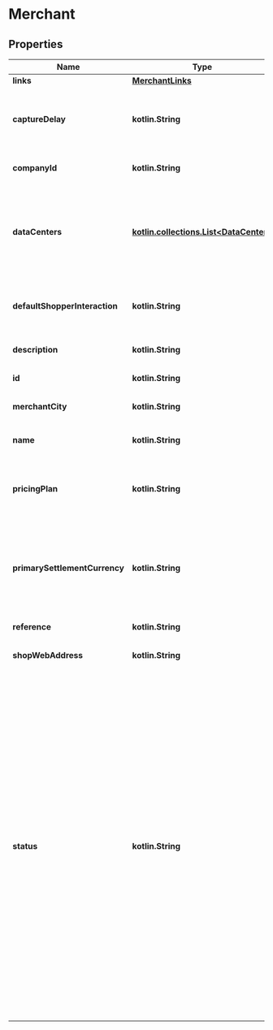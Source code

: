 
# Merchant

## Properties
Name | Type | Description | Notes
------------ | ------------- | ------------- | -------------
**links** | [**MerchantLinks**](MerchantLinks.md) |  |  [optional]
**captureDelay** | **kotlin.String** | The [capture delay](https://docs.adyen.com/online-payments/capture#capture-delay) set for the merchant account.  Possible values: * **Immediate** * **Manual** * Number of days from **1** to **29** |  [optional]
**companyId** | **kotlin.String** | The unique identifier of the company account this merchant belongs to |  [optional]
**dataCenters** | [**kotlin.collections.List&lt;DataCenter&gt;**](DataCenter.md) | List of available data centers.  Adyen has several data centers around the world.In the URL that you use for making API requests, we recommend you use the live URL prefix from the data center closest to your shoppers. |  [optional]
**defaultShopperInteraction** | **kotlin.String** | The default [&#x60;shopperInteraction&#x60;](https://docs.adyen.com/api-explorer/#/CheckoutService/v68/post/payments__reqParam_shopperInteraction) value used when processing payments through this merchant account. |  [optional]
**description** | **kotlin.String** | Your description for the merchant account, maximum 300 characters |  [optional]
**id** | **kotlin.String** | The unique identifier of the merchant account. |  [optional]
**merchantCity** | **kotlin.String** | The city where the legal entity of this merchant account is registered. |  [optional]
**name** | **kotlin.String** | The name of the legal entity associated with the merchant account. |  [optional]
**pricingPlan** | **kotlin.String** | Only applies to merchant accounts managed by Adyen&#39;s partners. The name of the pricing plan assigned to the merchant account. |  [optional]
**primarySettlementCurrency** | **kotlin.String** | The currency of the country where the legal entity of this merchant account is registered. Format: [ISO currency code](https://docs.adyen.com/development-resources/currency-codes). For example, a legal entity based in the United States has USD as the primary settlement currency. |  [optional]
**reference** | **kotlin.String** | Reference of the merchant account. |  [optional]
**shopWebAddress** | **kotlin.String** | The URL for the ecommerce website used with this merchant account. |  [optional]
**status** | **kotlin.String** | The status of the merchant account.  Possible values:  * **PreActive**: The merchant account has been created. Users cannot access the merchant account in the Customer Area. The account cannot process payments. * **Active**: Users can access the merchant account in the Customer Area. If the company account is also **Active**, then payment processing and payouts are enabled. * **InactiveWithModifications**: Users can access the merchant account in the Customer Area. You cannot process new payments but you can still modify payments, for example issue refunds. You can still receive payouts. * **Inactive**: Users can access the merchant account in the Customer Area. Payment processing and payouts are disabled. * **Closed**: The account is closed and this cannot be reversed. Users cannot log in. Payment processing and payouts are disabled. |  [optional]



